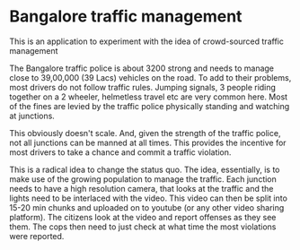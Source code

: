 Bangalore traffic management
===========

This is an application to experiment with the idea of crowd-sourced traffic management

The Bangalore traffic police is about 3200 strong and needs to manage close to 39,00,000 (39 Lacs) vehicles on the road. To add to their problems, most drivers do not follow traffic rules. Jumping signals, 3 people riding together on a 2 wheeler, helmetless travel etc are very common here. Most of the fines are levied by the traffic police physically standing and watching at junctions. 

This obviously doesn't scale. And, given the strength of the traffic police, not all junctions can be manned at all times. This provides the incentive for most drivers to take a chance and commit a traffic violation. 

This is a radical idea to change the status quo. The idea, essentially, is to make use of the growing population to manage the traffic. Each junction needs to have a high resolution camera, that looks at the traffic and the lights need to be interlaced with the video. This video can then be split into 15-20 min chunks and uploaded on to youtube (or any other video sharing platform). The citizens look at the video and report offenses as they see them. The cops then need to just check at what time the most violations were reported.